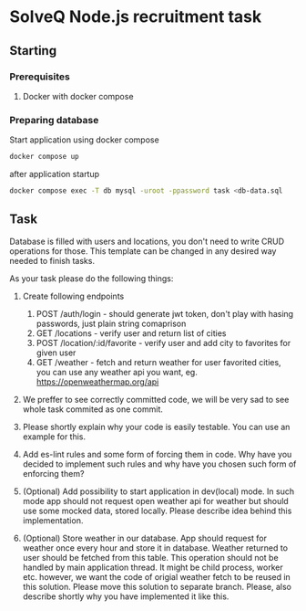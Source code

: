 # SolveQ Node.js recruitment task

## Starting

### Prerequisites

1. Docker with docker compose

### Preparing database

Start application using docker compose

```sh
docker compose up
```

after application startup

```sh
docker compose exec -T db mysql -uroot -ppassword task <db-data.sql
```

## Task

Database is filled with users and locations, you don't need to write CRUD operations for those.
This template can be changed in any desired way needed to finish tasks.

As your task please do the following things:

1. Create following endpoints
   1. POST /auth/login - should generate jwt token, don't play with hasing passwords, just plain string comaprison
   2. GET /locations - verify user and return list of cities
   3. POST /location/:id/favorite - verify user and add city to favorites for given user
   4. GET /weather - fetch and return weather for user favorited cities, you can use any weather api you want, eg. https://openweathermap.org/api
2. We preffer to see correctly committed code, we will be very sad to see whole task commited as one commit.

3. Please shortly explain why your code is easily testable. You can use an example for this.
4. Add es-lint rules and some form of forcing them in code. Why have you decided to implement such rules and why have you chosen such form of enforcing them?
5. (Optional) Add possibility to start application in dev(local) mode. In such mode app should not request open weather api for weather but should use some mocked data, stored locally.
   Please describe idea behind this implementation.
6. (Optional) Store weather in our database. App should request for weather once every hour and store it in database. Weather returned to user should be fetched from this table. This operation should not be handled by main application thread. It might be child process, worker etc. however, we want the code of origial weather fetch to be reused in this solution.
   Please move this solution to separate branch.
   Please, also describe shortly why you have implemented it like this.

